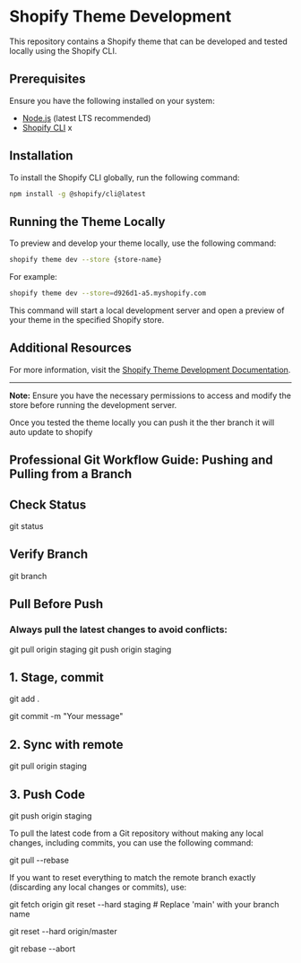 # Shopify Theme Development

This repository contains a Shopify theme that can be developed and tested locally using the Shopify CLI.

## Prerequisites

Ensure you have the following installed on your system:

- [Node.js](https://nodejs.org/) (latest LTS recommended)
- [Shopify CLI](https://shopify.dev/docs/themes/tools/cli/installation)
x
## Installation

To install the Shopify CLI globally, run the following command:

```sh
npm install -g @shopify/cli@latest
```

## Running the Theme Locally

To preview and develop your theme locally, use the following command:

```sh
shopify theme dev --store {store-name}
```

For example:

```sh
shopify theme dev --store=d926d1-a5.myshopify.com
```

This command will start a local development server and open a preview of your theme in the specified Shopify store.

## Additional Resources

For more information, visit the [Shopify Theme Development Documentation](https://shopify.dev/docs/themes).

---

**Note:** Ensure you have the necessary permissions to access and modify the store before running the development server.

Once you tested the theme locally you can push it the ther branch it will auto update to shopify 


## Professional Git Workflow Guide: Pushing and Pulling from a Branch

## Check Status
git status

## Verify Branch
git branch

## Pull Before Push
### Always pull the latest changes to avoid conflicts:
git pull origin staging
git push origin staging

## 1. Stage, commit
git add .

git commit -m "Your message"

## 2. Sync with remote
git pull origin staging

## 3. Push Code
git push origin staging


To pull the latest code from a Git repository without making any local changes, including commits, you can use the following command:

git pull --rebase


If you want to reset everything to match the remote branch exactly (discarding any local changes or commits), use:

git fetch origin
git reset --hard staging  # Replace 'main' with your branch name

git reset --hard origin/master

git rebase --abort
